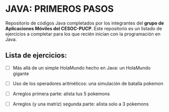 # JAVA: PRIMEROS PASOS
Repositorio de códigos Java completados por los integrantes del **grupo de Aplicaciones Móviles del CESOC-PUCP**. Este repositorio es un listado de ejercicios a completar para los que recién inician con la programación en Java.

## Lista de ejercicios:

- [ ] Más allá de un simple HolaMundo hecho en Java: un HolaMundo gigante

- [ ] Uso de los operadores aritméticos: una simulación de batalla pokemon

- [ ] Arreglos primera parte: alista tus 5 pokemons

- [ ] Arreglos (y una matriz) segunda parte: alista solo a 3 pokemons
